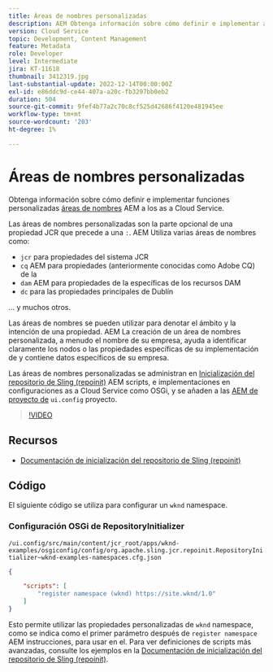 ```yaml
---
title: Áreas de nombres personalizadas
description: AEM Obtenga información sobre cómo definir e implementar áreas de nombres personalizadas para que se puedan usar en el as a Cloud Service de la.
version: Cloud Service
topic: Development, Content Management
feature: Metadata
role: Developer
level: Intermediate
jira: KT-11618
thumbnail: 3412319.jpg
last-substantial-update: 2022-12-14T00:00:00Z
exl-id: e86ddc9d-ce44-407a-a20c-fb3297bb0eb2
duration: 504
source-git-commit: 9fef4b77a2c70c8cf525d42686f4120e481945ee
workflow-type: tm+mt
source-wordcount: '203'
ht-degree: 1%

---
```


# Áreas de nombres personalizadas

Obtenga información sobre cómo definir e implementar funciones personalizadas [áreas de nombres](https://developer.adobe.com/experience-manager/reference-materials/spec/jcr/1.0/4.5_Namespaces.html) AEM a los as a Cloud Service.

Las áreas de nombres personalizadas son la parte opcional de una propiedad JCR que precede a una `:`. AEM Utiliza varias áreas de nombres como:

+ `jcr` para propiedades del sistema JCR
+ `cq` AEM para propiedades (anteriormente conocidas como Adobe CQ) de la
+ `dam` AEM para propiedades de la específicas de los recursos DAM
+ `dc` para las propiedades principales de Dublín

... y muchos otros.

Las áreas de nombres se pueden utilizar para denotar el ámbito y la intención de una propiedad. AEM La creación de un área de nombres personalizada, a menudo el nombre de su empresa, ayuda a identificar claramente los nodos o las propiedades específicas de su implementación de y contiene datos específicos de su empresa.

Las áreas de nombres personalizadas se administran en [Inicialización del repositorio de Sling (repoinit)](https://sling.apache.org/documentation/bundles/repository-initialization.html) AEM scripts, e implementaciones en configuraciones as a Cloud Service como OSGi, y se añaden a las [AEM de proyecto de](https://experienceleague.adobe.com/docs/experience-manager-core-components/using/developing/archetype/overview.html?lang=es) `ui.config` proyecto.

>[!VIDEO](https://video.tv.adobe.com/v/3412319?quality=12&learn=on)

## Recursos

+ [Documentación de inicialización del repositorio de Sling (repoinit)](https://sling.apache.org/documentation/bundles/repository-initialization.html#repoinit-parser-test-scenarios)

## Código

El siguiente código se utiliza para configurar un `wknd` namespace.

### Configuración OSGi de RepositoryInitializer

`/ui.config/src/main/content/jcr_root/apps/wknd-examples/osgiconfig/config/org.apache.sling.jcr.repoinit.RepositoryInitializer~wknd-examples-namespaces.cfg.json`

```json
{

    "scripts": [
        "register namespace (wknd) https://site.wknd/1.0"
    ]
}
```

Esto permite utilizar las propiedades personalizadas de `wknd` namespace, como se indica como el primer parámetro después de `register namespace` AEM instrucciones, para usar en el. Para ver definiciones de scripts más avanzadas, consulte los ejemplos en la [Documentación de inicialización del repositorio de Sling (repoinit)](https://sling.apache.org/documentation/bundles/repository-initialization.html#repoinit-parser-test-scenarios).

